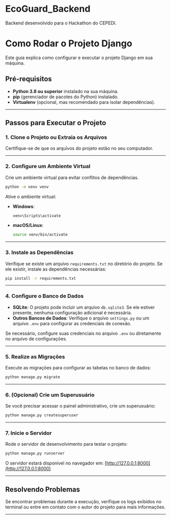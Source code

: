 # EcoGuard_Backend
Backend desenvolvido para o Hackathon do CEPEDI.

# Como Rodar o Projeto Django

Este guia explica como configurar e executar o projeto Django em sua máquina.

## Pré-requisitos

- **Python 3.8 ou superior** instalado na sua máquina.
- **pip** (gerenciador de pacotes do Python) instalado.
- **Virtualenv** (opcional, mas recomendado para isolar dependências).

---

## Passos para Executar o Projeto

### 1. Clone o Projeto ou Extraia os Arquivos

Certifique-se de que os arquivos do projeto estão no seu computador.

---

### 2. Configure um Ambiente Virtual

Crie um ambiente virtual para evitar conflitos de dependências.

```bash
python -m venv venv
```

Ative o ambiente virtual:

- **Windows**:

  ```bash
  venv\Scripts\activate
  ```

- **macOS/Linux**:

  ```bash
  source venv/bin/activate
  ```

---

### 3. Instale as Dependências

Verifique se existe um arquivo `requirements.txt` no diretório do projeto. Se ele existir, instale as dependências necessárias:

```bash
pip install -r requirements.txt
```

---

### 4. Configure o Banco de Dados

- **SQLite**: O projeto pode incluir um arquivo `db.sqlite3`. Se ele estiver presente, nenhuma configuração adicional é necessária.
- **Outros Bancos de Dados**: Verifique o arquivo `settings.py` ou um arquivo `.env` para configurar as credenciais de conexão.

Se necessário, configure suas credenciais no arquivo `.env` ou diretamente no arquivo de configurações.

---

### 5. Realize as Migrações

Execute as migrações para configurar as tabelas no banco de dados:

```bash
python manage.py migrate
```

---

### 6. (Opcional) Crie um Superusuário

Se você precisar acessar o painel administrativo, crie um superusuário:

```bash
python manage.py createsuperuser
```

---

### 7. Inicie o Servidor

Rode o servidor de desenvolvimento para testar o projeto:

```bash
python manage.py runserver
```

O servidor estará disponível no navegador em:
[http://127.0.0.1:8000](http://127.0.0.1:8000)

---

## Resolvendo Problemas

Se encontrar problemas durante a execução, verifique os logs exibidos no terminal ou entre em contato com o autor do projeto para mais informações.

---
